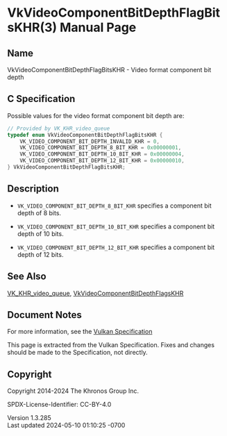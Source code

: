 # VkVideoComponentBitDepthFlagBitsKHR(3) Manual Page

## Name

VkVideoComponentBitDepthFlagBitsKHR - Video format component bit depth



## <a href="#_c_specification" class="anchor"></a>C Specification

Possible values for the video format component bit depth are:

``` c
// Provided by VK_KHR_video_queue
typedef enum VkVideoComponentBitDepthFlagBitsKHR {
    VK_VIDEO_COMPONENT_BIT_DEPTH_INVALID_KHR = 0,
    VK_VIDEO_COMPONENT_BIT_DEPTH_8_BIT_KHR = 0x00000001,
    VK_VIDEO_COMPONENT_BIT_DEPTH_10_BIT_KHR = 0x00000004,
    VK_VIDEO_COMPONENT_BIT_DEPTH_12_BIT_KHR = 0x00000010,
} VkVideoComponentBitDepthFlagBitsKHR;
```

## <a href="#_description" class="anchor"></a>Description

- `VK_VIDEO_COMPONENT_BIT_DEPTH_8_BIT_KHR` specifies a component bit
  depth of 8 bits.

- `VK_VIDEO_COMPONENT_BIT_DEPTH_10_BIT_KHR` specifies a component bit
  depth of 10 bits.

- `VK_VIDEO_COMPONENT_BIT_DEPTH_12_BIT_KHR` specifies a component bit
  depth of 12 bits.

## <a href="#_see_also" class="anchor"></a>See Also

[VK_KHR_video_queue](https://registry.khronos.org/vulkan/specs/1.3-extensions/man/html/VK_KHR_video_queue.html),
[VkVideoComponentBitDepthFlagsKHR](https://registry.khronos.org/vulkan/specs/1.3-extensions/man/html/VkVideoComponentBitDepthFlagsKHR.html)

## <a href="#_document_notes" class="anchor"></a>Document Notes

For more information, see the <a
href="https://registry.khronos.org/vulkan/specs/1.3-extensions/html/vkspec.html#VkVideoComponentBitDepthFlagBitsKHR"
target="_blank" rel="noopener">Vulkan Specification</a>

This page is extracted from the Vulkan Specification. Fixes and changes
should be made to the Specification, not directly.

## <a href="#_copyright" class="anchor"></a>Copyright

Copyright 2014-2024 The Khronos Group Inc.

SPDX-License-Identifier: CC-BY-4.0

Version 1.3.285  
Last updated 2024-05-10 01:10:25 -0700
